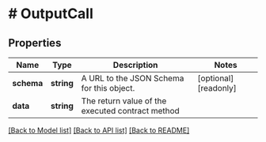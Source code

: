 # # OutputCall

## Properties

Name | Type | Description | Notes
------------ | ------------- | ------------- | -------------
**schema** | **string** | A URL to the JSON Schema for this object. | [optional] [readonly]
**data** | **string** | The return value of the executed contract method |

[[Back to Model list]](../../README.md#models) [[Back to API list]](../../README.md#endpoints) [[Back to README]](../../README.md)
